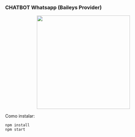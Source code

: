 ### CHATBOT Whatsapp (Baileys Provider)

<p align="center">
  <img width="300" src="https://i.imgur.com/Oauef6t.png](https://www.pngitem.com/pimgs/b/118-1188762_the-pusheen-cat-holding-a-dounut-pusheen-minecraft.png">
</p>


Como instalar:

```
npm install
npm start
```
